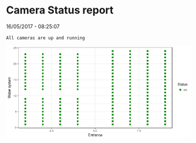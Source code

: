 Camera Status report
================
16/05/2017 - 08:25:07

    All cameras are up and running

![](camreport_files/figure-markdown_github/unnamed-chunk-2-1.png)

